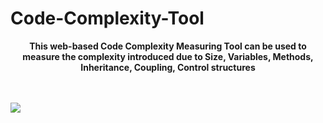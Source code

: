 # Code-Complexity-Tool

<p align="center">
  <b>This web-based Code Complexity Measuring Tool can be used to measure the complexity introduced due to Size, Variables, Methods, Inheritance, Coupling, Control structures</b><br>
  
  <br><br>
  <img style="text-align:center" src="https://github.com/itpmcde/Code-Complexity-Tool/blob/master/assets/media/readme/coding.png">
</p>
